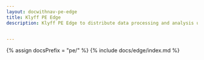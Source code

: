 ```yaml
---
layout: docwithnav-pe-edge
title: Klyff PE Edge
description: Klyff PE Edge to distribute data processing and analysis using edge computing


---
```


{% assign docsPrefix = "pe/" %}
{% include docs/edge/index.md %}